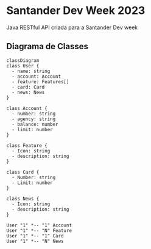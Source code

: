 # Santander Dev Week 2023
Java RESTful API criada para a Santander Dev week 

## Diagrama de Classes

```mermaid
classDiagram
class User {
  - name: string
  - account: Account
  - feature: Features[]
  - card: Card
  - news: News
}

class Account {
  - number: string
  - agency: string
  - balance: number
  - limit: number
}

class Feature {
  - Icon: string
  - description: string
}

class Card {
  - Number: string
  - Limit: number
}

class News {
  - Icon: string
  - description: string
}

User "1" *-- "1" Account
User "1" *-- "N" Feature
User "1" *-- "1" Card
User "1" *-- "N" News
```
